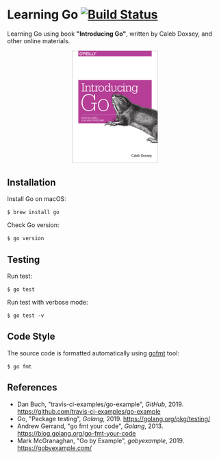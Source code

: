 # Learning Go [![Build Status][travis-img]][travis]

Learning Go using book **"Introducing Go"**, written by Caleb Doxsey, and other
online materials.

<p align="center">
  <a href="https://amzn.to/31Mz7E1">
    <img src="img/introducing-go.jpg" width="200" alt="Caleb Doxsey, Introducing Go" />
  </a>
</p>

## Installation

Install Go on macOS:

    $ brew install go

Check Go version:

    $ go version

## Testing

Run test:

    $ go test

Run test with verbose mode:

    $ go test -v

## Code Style

The source code is formatted automatically using
[gofmt](https://golang.org/cmd/gofmt/) tool:

    $ go fmt

## References

- Dan Buch, "travis-ci-examples/go-example", _GitHub_, 2019.
  <https://github.com/travis-ci-examples/go-example>
- Go, "Package testing", _Golang_, 2019.
  <https://golang.org/pkg/testing/>
- Andrew Gerrand, "go fmt your code", _Golang_, 2013.
  <https://blog.golang.org/go-fmt-your-code>
- Mark McGranaghan, "Go by Example", _gobyexample_, 2019.
  <https://gobyexample.com/>

[travis]: https://travis-ci.org/mincong-h/learning-go
[travis-img]: https://travis-ci.org/mincong-h/learning-go.svg?branch=master
